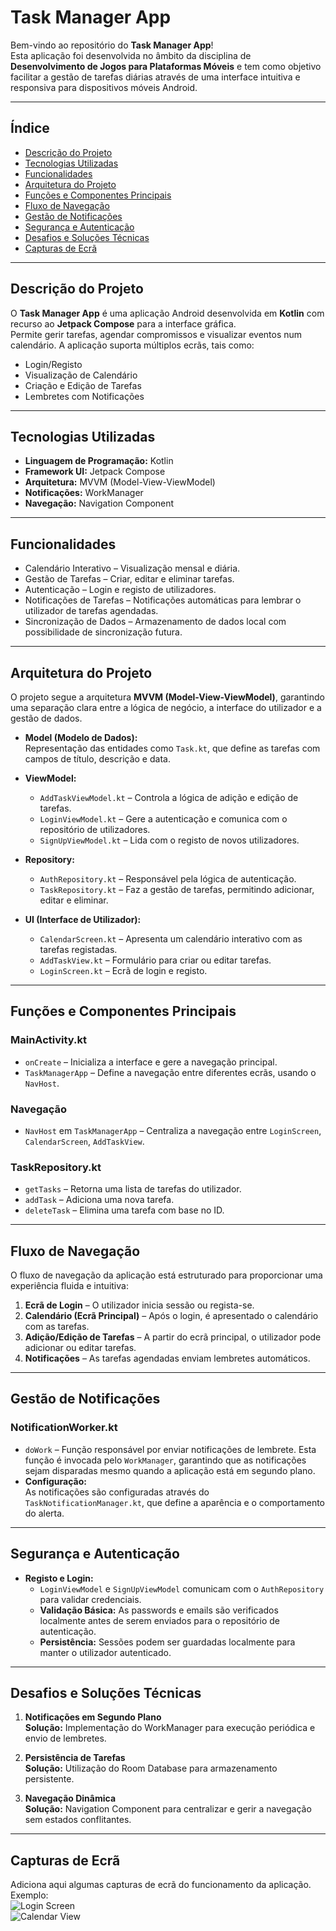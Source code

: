 # Task Manager App

Bem-vindo ao repositório do **Task Manager App**!  
Esta aplicação foi desenvolvida no âmbito da disciplina de **Desenvolvimento de Jogos para Plataformas Móveis** e tem como objetivo facilitar a gestão de tarefas diárias através de uma interface intuitiva e responsiva para dispositivos móveis Android.

---

## Índice
- [Descrição do Projeto](#descrição-do-projeto)  
- [Tecnologias Utilizadas](#tecnologias-utilizadas)  
- [Funcionalidades](#funcionalidades)  
- [Arquitetura do Projeto](#arquitetura-do-projeto)  
- [Funções e Componentes Principais](#funções-e-componentes-principais)  
- [Fluxo de Navegação](#fluxo-de-navegação)  
- [Gestão de Notificações](#gestão-de-notificações)  
- [Segurança e Autenticação](#segurança-e-autenticação)  
- [Desafios e Soluções Técnicas](#desafios-e-soluções-técnicas)  
- [Capturas de Ecrã](#capturas-de-ecrã)  

---

## Descrição do Projeto
O **Task Manager App** é uma aplicação Android desenvolvida em **Kotlin** com recurso ao **Jetpack Compose** para a interface gráfica.  
Permite gerir tarefas, agendar compromissos e visualizar eventos num calendário. A aplicação suporta múltiplos ecrãs, tais como:  
- Login/Registo  
- Visualização de Calendário  
- Criação e Edição de Tarefas  
- Lembretes com Notificações  

---

## Tecnologias Utilizadas
- **Linguagem de Programação:** Kotlin  
- **Framework UI:** Jetpack Compose  
- **Arquitetura:** MVVM (Model-View-ViewModel)  
- **Notificações:** WorkManager  
- **Navegação:** Navigation Component  

---

## Funcionalidades
- Calendário Interativo – Visualização mensal e diária.  
- Gestão de Tarefas – Criar, editar e eliminar tarefas.  
- Autenticação – Login e registo de utilizadores.  
- Notificações de Tarefas – Notificações automáticas para lembrar o utilizador de tarefas agendadas.  
- Sincronização de Dados – Armazenamento de dados local com possibilidade de sincronização futura.  

---

## Arquitetura do Projeto
O projeto segue a arquitetura **MVVM (Model-View-ViewModel)**, garantindo uma separação clara entre a lógica de negócio, a interface do utilizador e a gestão de dados.

- **Model (Modelo de Dados):**  
  Representação das entidades como `Task.kt`, que define as tarefas com campos de título, descrição e data.  

- **ViewModel:**  
  - `AddTaskViewModel.kt` – Controla a lógica de adição e edição de tarefas.  
  - `LoginViewModel.kt` – Gere a autenticação e comunica com o repositório de utilizadores.  
  - `SignUpViewModel.kt` – Lida com o registo de novos utilizadores.  

- **Repository:**  
  - `AuthRepository.kt` – Responsável pela lógica de autenticação.  
  - `TaskRepository.kt` – Faz a gestão de tarefas, permitindo adicionar, editar e eliminar.  

- **UI (Interface de Utilizador):**  
  - `CalendarScreen.kt` – Apresenta um calendário interativo com as tarefas registadas.  
  - `AddTaskView.kt` – Formulário para criar ou editar tarefas.  
  - `LoginScreen.kt` – Ecrã de login e registo.  

---

## Funções e Componentes Principais
### MainActivity.kt
- `onCreate` – Inicializa a interface e gere a navegação principal.  
- `TaskManagerApp` – Define a navegação entre diferentes ecrãs, usando o `NavHost`.  

### Navegação
- `NavHost` em `TaskManagerApp` – Centraliza a navegação entre `LoginScreen`, `CalendarScreen`, `AddTaskView`.  

### TaskRepository.kt
- `getTasks` – Retorna uma lista de tarefas do utilizador.  
- `addTask` – Adiciona uma nova tarefa.  
- `deleteTask` – Elimina uma tarefa com base no ID.  

---

## Fluxo de Navegação
O fluxo de navegação da aplicação está estruturado para proporcionar uma experiência fluida e intuitiva:

1. **Ecrã de Login** – O utilizador inicia sessão ou regista-se.  
2. **Calendário (Ecrã Principal)** – Após o login, é apresentado o calendário com as tarefas.  
3. **Adição/Edição de Tarefas** – A partir do ecrã principal, o utilizador pode adicionar ou editar tarefas.  
4. **Notificações** – As tarefas agendadas enviam lembretes automáticos.  

---

## Gestão de Notificações
### NotificationWorker.kt
- `doWork` – Função responsável por enviar notificações de lembrete. Esta função é invocada pelo `WorkManager`, garantindo que as notificações sejam disparadas mesmo quando a aplicação está em segundo plano.  
- **Configuração:**  
  As notificações são configuradas através do `TaskNotificationManager.kt`, que define a aparência e o comportamento do alerta.  

---

## Segurança e Autenticação
- **Registo e Login:**  
  - `LoginViewModel` e `SignUpViewModel` comunicam com o `AuthRepository` para validar credenciais.  
  - **Validação Básica:** As passwords e emails são verificados localmente antes de serem enviados para o repositório de autenticação.  
  - **Persistência:** Sessões podem ser guardadas localmente para manter o utilizador autenticado.  

---

## Desafios e Soluções Técnicas
1. **Notificações em Segundo Plano**  
   **Solução:** Implementação do WorkManager para execução periódica e envio de lembretes.  

2. **Persistência de Tarefas**  
   **Solução:** Utilização do Room Database para armazenamento persistente.  

3. **Navegação Dinâmica**  
   **Solução:** Navigation Component para centralizar e gerir a navegação sem estados conflitantes.  

---

## Capturas de Ecrã
Adiciona aqui algumas capturas de ecrã do funcionamento da aplicação.  
Exemplo:  
![Login Screen](./screenshots/login_screen.png)  
![Calendar View](./screenshots/calendar_view.png)  
